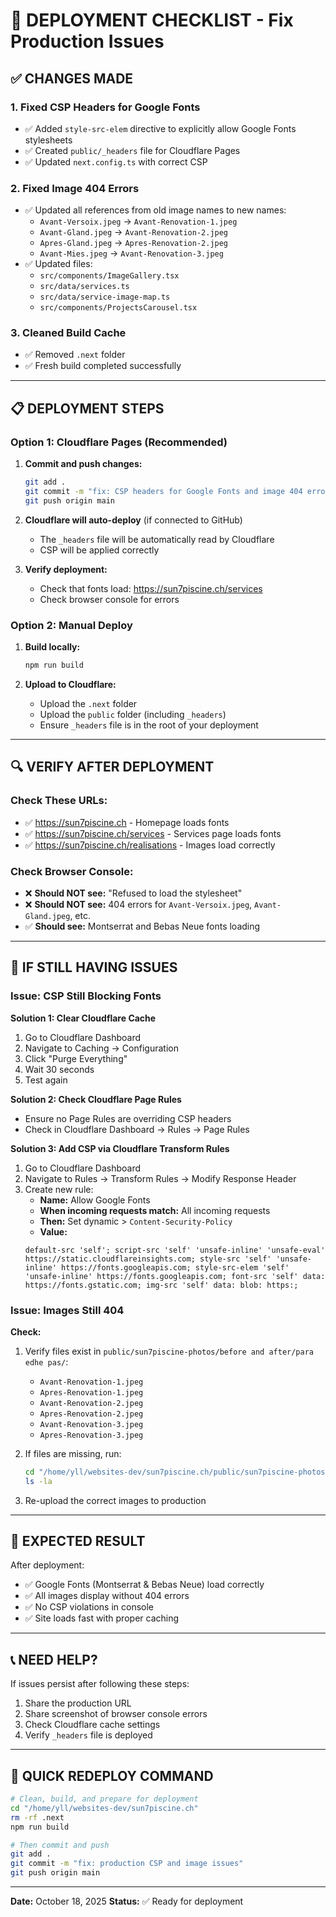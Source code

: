 # 🚀 DEPLOYMENT CHECKLIST - Fix Production Issues

## ✅ CHANGES MADE

### 1. Fixed CSP Headers for Google Fonts
- ✅ Added `style-src-elem` directive to explicitly allow Google Fonts stylesheets
- ✅ Created `public/_headers` file for Cloudflare Pages
- ✅ Updated `next.config.ts` with correct CSP

### 2. Fixed Image 404 Errors
- ✅ Updated all references from old image names to new names:
  - `Avant-Versoix.jpeg` → `Avant-Renovation-1.jpeg`
  - `Avant-Gland.jpeg` → `Avant-Renovation-2.jpeg`
  - `Apres-Gland.jpeg` → `Apres-Renovation-2.jpeg`
  - `Avant-Mies.jpeg` → `Avant-Renovation-3.jpeg`
- ✅ Updated files:
  - `src/components/ImageGallery.tsx`
  - `src/data/services.ts`
  - `src/data/service-image-map.ts`
  - `src/components/ProjectsCarousel.tsx`

### 3. Cleaned Build Cache
- ✅ Removed `.next` folder
- ✅ Fresh build completed successfully

---

## 📋 DEPLOYMENT STEPS

### **Option 1: Cloudflare Pages (Recommended)**

1. **Commit and push changes:**
   ```bash
   git add .
   git commit -m "fix: CSP headers for Google Fonts and image 404 errors"
   git push origin main
   ```

2. **Cloudflare will auto-deploy** (if connected to GitHub)
   - The `_headers` file will be automatically read by Cloudflare
   - CSP will be applied correctly

3. **Verify deployment:**
   - Check that fonts load: https://sun7piscine.ch/services
   - Check browser console for errors

### **Option 2: Manual Deploy**

1. **Build locally:**
   ```bash
   npm run build
   ```

2. **Upload to Cloudflare:**
   - Upload the `.next` folder
   - Upload the `public` folder (including `_headers`)
   - Ensure `_headers` file is in the root of your deployment

---

## 🔍 VERIFY AFTER DEPLOYMENT

### Check These URLs:
- ✅ https://sun7piscine.ch - Homepage loads fonts
- ✅ https://sun7piscine.ch/services - Services page loads fonts
- ✅ https://sun7piscine.ch/realisations - Images load correctly

### Check Browser Console:
- ❌ **Should NOT see:** "Refused to load the stylesheet"
- ❌ **Should NOT see:** 404 errors for `Avant-Versoix.jpeg`, `Avant-Gland.jpeg`, etc.
- ✅ **Should see:** Montserrat and Bebas Neue fonts loading

---

## 🔧 IF STILL HAVING ISSUES

### Issue: CSP Still Blocking Fonts

**Solution 1: Clear Cloudflare Cache**
1. Go to Cloudflare Dashboard
2. Navigate to Caching → Configuration
3. Click "Purge Everything"
4. Wait 30 seconds
5. Test again

**Solution 2: Check Cloudflare Page Rules**
- Ensure no Page Rules are overriding CSP headers
- Check in Cloudflare Dashboard → Rules → Page Rules

**Solution 3: Add CSP via Cloudflare Transform Rules**
1. Go to Cloudflare Dashboard
2. Navigate to Rules → Transform Rules → Modify Response Header
3. Create new rule:
   - **Name:** Allow Google Fonts
   - **When incoming requests match:** All incoming requests
   - **Then:** Set dynamic > `Content-Security-Policy`
   - **Value:** 
   ```
   default-src 'self'; script-src 'self' 'unsafe-inline' 'unsafe-eval' https://static.cloudflareinsights.com; style-src 'self' 'unsafe-inline' https://fonts.googleapis.com; style-src-elem 'self' 'unsafe-inline' https://fonts.googleapis.com; font-src 'self' data: https://fonts.gstatic.com; img-src 'self' data: blob: https:;
   ```

### Issue: Images Still 404

**Check:**
1. Verify files exist in `public/sun7piscine-photos/before and after/para edhe pas/`:
   - `Avant-Renovation-1.jpeg`
   - `Apres-Renovation-1.jpeg`
   - `Avant-Renovation-2.jpeg`
   - `Apres-Renovation-2.jpeg`
   - `Avant-Renovation-3.jpeg`
   - `Apres-Renovation-3.jpeg`

2. If files are missing, run:
   ```bash
   cd "/home/yll/websites-dev/sun7piscine.ch/public/sun7piscine-photos/before and after/para edhe pas"
   ls -la
   ```

3. Re-upload the correct images to production

---

## 🎯 EXPECTED RESULT

After deployment:
- ✅ Google Fonts (Montserrat & Bebas Neue) load correctly
- ✅ All images display without 404 errors
- ✅ No CSP violations in console
- ✅ Site loads fast with proper caching

---

## 📞 NEED HELP?

If issues persist after following these steps:
1. Share the production URL
2. Share screenshot of browser console errors
3. Check Cloudflare cache settings
4. Verify `_headers` file is deployed

---

## 🔄 QUICK REDEPLOY COMMAND

```bash
# Clean, build, and prepare for deployment
cd "/home/yll/websites-dev/sun7piscine.ch"
rm -rf .next
npm run build

# Then commit and push
git add .
git commit -m "fix: production CSP and image issues"
git push origin main
```

---

**Date:** October 18, 2025
**Status:** ✅ Ready for deployment
